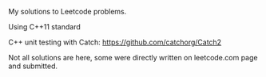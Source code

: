 My solutions to Leetcode problems.

Using C++11 standard

C++ unit testing with Catch: <https://github.com/catchorg/Catch2>

Not all solutions are here, some were directly written on leetcode.com page and submitted.
